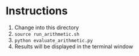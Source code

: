 # Instructions
1) Change into this directory
2) ```source run_arithmetic.sh```
3) ```python evaluate_arithmetic.py```
4) Results will be displayed in the terminal window
